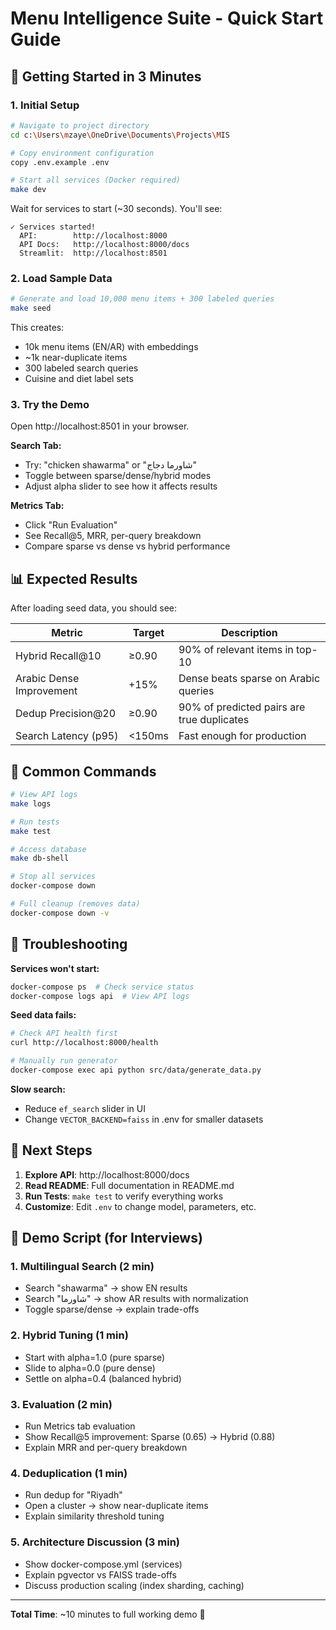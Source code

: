 # Menu Intelligence Suite - Quick Start Guide

## 🚀 Getting Started in 3 Minutes

### 1. Initial Setup

```bash
# Navigate to project directory
cd c:\Users\mzaye\OneDrive\Documents\Projects\MIS

# Copy environment configuration
copy .env.example .env

# Start all services (Docker required)
make dev
```

Wait for services to start (~30 seconds). You'll see:
```
✓ Services started!
  API:        http://localhost:8000
  API Docs:   http://localhost:8000/docs
  Streamlit:  http://localhost:8501
```

### 2. Load Sample Data

```bash
# Generate and load 10,000 menu items + 300 labeled queries
make seed
```

This creates:
- 10k menu items (EN/AR) with embeddings
- ~1k near-duplicate items
- 300 labeled search queries
- Cuisine and diet label sets

### 3. Try the Demo

Open http://localhost:8501 in your browser.

**Search Tab:**
- Try: "chicken shawarma" or "شاورما دجاج"
- Toggle between sparse/dense/hybrid modes
- Adjust alpha slider to see how it affects results

**Metrics Tab:**
- Click "Run Evaluation"
- See Recall@5, MRR, per-query breakdown
- Compare sparse vs dense vs hybrid performance

## 📊 Expected Results

After loading seed data, you should see:

| Metric | Target | Description |
|--------|--------|-------------|
| Hybrid Recall@10 | ≥0.90 | 90% of relevant items in top-10 |
| Arabic Dense Improvement | +15% | Dense beats sparse on Arabic queries |
| Dedup Precision@20 | ≥0.90 | 90% of predicted pairs are true duplicates |
| Search Latency (p95) | <150ms | Fast enough for production |

## 🔧 Common Commands

```bash
# View API logs
make logs

# Run tests
make test

# Access database
make db-shell

# Stop all services
docker-compose down

# Full cleanup (removes data)
docker-compose down -v
```

## 🐛 Troubleshooting

**Services won't start:**
```bash
docker-compose ps  # Check service status
docker-compose logs api  # View API logs
```

**Seed data fails:**
```bash
# Check API health first
curl http://localhost:8000/health

# Manually run generator
docker-compose exec api python src/data/generate_data.py
```

**Slow search:**
- Reduce `ef_search` slider in UI
- Change `VECTOR_BACKEND=faiss` in .env for smaller datasets

## 📖 Next Steps

1. **Explore API**: http://localhost:8000/docs
2. **Read README**: Full documentation in README.md
3. **Run Tests**: `make test` to verify everything works
4. **Customize**: Edit `.env` to change model, parameters, etc.

## 🎯 Demo Script (for Interviews)

### 1. Multilingual Search (2 min)
- Search "shawarma" → show EN results
- Search "شاورما" → show AR results with normalization
- Toggle sparse/dense → explain trade-offs

### 2. Hybrid Tuning (1 min)
- Start with alpha=1.0 (pure sparse)
- Slide to alpha=0.0 (pure dense)
- Settle on alpha=0.4 (balanced hybrid)

### 3. Evaluation (2 min)
- Run Metrics tab evaluation
- Show Recall@5 improvement: Sparse (0.65) → Hybrid (0.88)
- Explain MRR and per-query breakdown

### 4. Deduplication (1 min)
- Run dedup for "Riyadh"
- Open a cluster → show near-duplicate items
- Explain similarity threshold tuning

### 5. Architecture Discussion (3 min)
- Show docker-compose.yml (services)
- Explain pgvector vs FAISS trade-offs
- Discuss production scaling (index sharding, caching)

---

**Total Time**: ~10 minutes to full working demo 🎉
